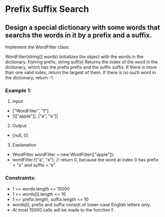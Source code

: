 # Prefix Suffix Search
## Design a special dictionary with some words that searchs the words in it by a prefix and a suffix.

Implement the WordFilter class:

WordFilter(string[] words) Initializes the object with the words in the dictionary.
f(string prefix, string suffix) Returns the index of the word in the dictionary, which has the prefix prefix and the suffix suffix. If there is more than one valid index, return the largest of them. If there is no such word in the dictionary, return -1.
 

### Example 1:

1. Input
- ["WordFilter", "f"]
- [[["apple"]], ["a", "e"]]
2. Output
- [null, 0]
3. Explanation
- WordFilter wordFilter = new WordFilter(["apple"]);
- wordFilter.f("a", "e"); // return 0, because the word at index 0 has prefix = "a" and suffix = 'e".
 

### Constraints:

- 1 <= words.length <= 15000
- 1 <= words[i].length <= 10
- 1 <= prefix.length, suffix.length <= 10
- words[i], prefix and suffix consist of lower-case English letters only.
- At most 15000 calls will be made to the function f.